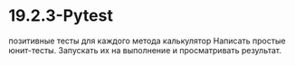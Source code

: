 # 19.2.3-Pytest
позитивные тесты для каждого метода калькулятор
Написать простые юнит-тесты.
Запускать их на выполнение и просматривать результат.
